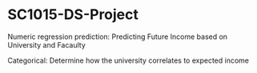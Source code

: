 # SC1015-DS-Project 

Numeric regression prediction:
Predicting Future Income based on University and Facaulty

Categorical:
Determine how the university correlates to expected income
